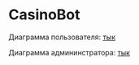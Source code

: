 # CasinoBot

Диаграмма пользователя: [тык](https://github.com/voewoda88/CasinoBot/blob/master/casinobot/Diagrams/Диаграмма%20пользователя.png)

Диаграмма админинстратора: [тык](https://github.com/voewoda88/CasinoBot/blob/master/casinobot/Diagrams/Диаграмма%20админинстратора.png)